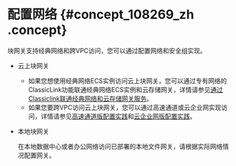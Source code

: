 # 配置网络 {#concept_108269_zh .concept}

块网关支持经典网络和跨VPC访问，您可以通过配置网络和安全组实现。

-   云上块网关
    -   如果您想使用经典网络ECS实例访问云上块网关，您可以通过专有网络的ClassicLink功能联通经典网络ECS实例和云存储网关，详情请参见[通过Classiclink联通经典网络和云存储网关服务](../../../../cn.zh-CN/最佳实践/网络配置/通过Classiclink联通经典网络和云存储网关服务.md#)。
    -   如果您要跨VPC访问云上块网关，您可以通过高速通道或云企业网实现访问，详情请参见[高速通道版配置实践](../../../../cn.zh-CN/最佳实践/网络配置/高速通道版配置实践.md#)和[云企业网版配置实践](../../../../cn.zh-CN/最佳实践/网络配置/云企业网版配置实践.md#)。
-   本地块网关

    在本地数据中心或者办公网络访问已部署的本地文件网关，请根据实际网络情况配置网关。


